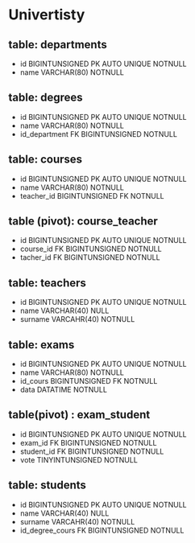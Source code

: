 # Univertisty

## table: departments
- id BIGINTUNSIGNED PK AUTO UNIQUE NOTNULL
- name VARCHAR(80) NOTNULL

## table: degrees
- id BIGINTUNSIGNED PK AUTO UNIQUE NOTNULL
- name VARCHAR(80) NOTNULL
- id_department FK BIGINTUNSIGNED NOTNULL

## table: courses
- id BIGINTUNSIGNED PK AUTO UNIQUE NOTNULL
- name VARCHAR(80) NOTNULL
- teacher_id BIGINTUNSIGNED FK NOTNULL

## table (pivot): course_teacher
- id BIGINTUNSIGNED PK AUTO UNIQUE NOTNULL
- course_id FK BIGINTUNSIGNED NOTNULL
- tacher_id FK BIGINTUNSIGNED NOTNULL

## table: teachers
- id BIGINTUNSIGNED PK AUTO UNIQUE NOTNULL
- name VARCHAR(40) NULL
- surname VARCAHR(40) NOTNULL

## table: exams
- id BIGINTUNSIGNED PK AUTO UNIQUE NOTNULL
- name VARCHAR(80) NOTNULL
- id_cours BIGINTUNSIGNED FK NOTNULL
- data DATATIME NOTNULL

## table(pivot) : exam_student
- id BIGINTUNSIGNED PK AUTO UNIQUE NOTNULL
- exam_id FK BIGINTUNSIGNED NOTNULL
- student_id FK BIGINTUNSIGNED NOTNULL
- vote TINYINTUNSIGNED NOTNULL

## table: students
- id BIGINTUNSIGNED PK AUTO UNIQUE NOTNULL
- name VARCHAR(40) NULL
- surname VARCAHR(40) NOTNULL
- id_degree_cours FK BIGINTUNSIGNED NOTNULL